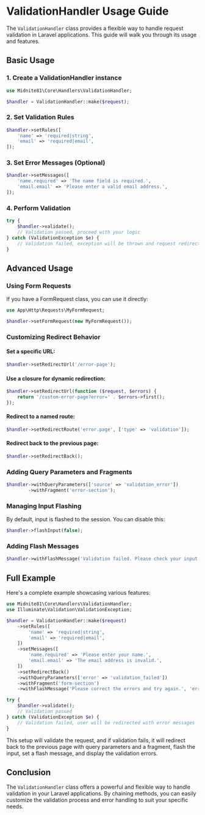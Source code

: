 # ValidationHandler Usage Guide

The `ValidationHandler` class provides a flexible way to handle request validation in Laravel applications. This guide
will walk you through its usage and features.

## Basic Usage

### 1. Create a ValidationHandler instance

```php
use Midnite81\Core\Handlers\ValidationHandler;

$handler = ValidationHandler::make($request);
```

### 2. Set Validation Rules

```php
$handler->setRules([
    'name' => 'required|string',
    'email' => 'required|email',
]);
```

### 3. Set Error Messages (Optional)

```php
$handler->setMessages([
    'name.required' => 'The name field is required.',
    'email.email' => 'Please enter a valid email address.',
]);
```

### 4. Perform Validation

```php
try {
    $handler->validate();
    // Validation passed, proceed with your logic
} catch (ValidationException $e) {
    // Validation failed, exception will be thrown and request redirected
}
```

## Advanced Usage

### Using Form Requests

If you have a FormRequest class, you can use it directly:

```php
use App\Http\Requests\MyFormRequest;

$handler->setFormRequest(new MyFormRequest());
```

### Customizing Redirect Behavior

#### Set a specific URL:

```php
$handler->setRedirectUrl('/error-page');
```

#### Use a closure for dynamic redirection:

```php
$handler->setRedirectUrl(function ($request, $errors) {
    return '/custom-error-page?error=' . $errors->first();
});
```

#### Redirect to a named route:

```php
$handler->setRedirectRoute('error.page', ['type' => 'validation']);
```

#### Redirect back to the previous page:

```php
$handler->setRedirectBack();
```

### Adding Query Parameters and Fragments

```php
$handler->withQueryParameters(['source' => 'validation_error'])
        ->withFragment('error-section');
```

### Managing Input Flashing

By default, input is flashed to the session. You can disable this:

```php
$handler->flashInput(false);
```

### Adding Flash Messages

```php
$handler->withFlashMessage('Validation failed. Please check your input.', 'warning');
```

## Full Example

Here's a complete example showcasing various features:

```php
use Midnite81\Core\Handlers\ValidationHandler;
use Illuminate\Validation\ValidationException;

$handler = ValidationHandler::make($request)
    ->setRules([
        'name' => 'required|string',
        'email' => 'required|email',
    ])
    ->setMessages([
        'name.required' => 'Please enter your name.',
        'email.email' => 'The email address is invalid.',
    ])
    ->setRedirectBack()
    ->withQueryParameters(['error' => 'validation_failed'])
    ->withFragment('form-section')
    ->withFlashMessage('Please correct the errors and try again.', 'error');

try {
    $handler->validate();
    // Validation passed
} catch (ValidationException $e) {
    // Validation failed, user will be redirected with error messages
}
```

This setup will validate the request, and if validation fails, it will redirect back to the previous page with query
parameters and a fragment, flash the input, set a flash message, and display the validation errors.

## Conclusion

The `ValidationHandler` class offers a powerful and flexible way to handle validation in your Laravel applications. By
chaining methods, you can easily customize the validation process and error handling to suit your specific needs.
